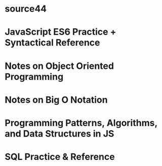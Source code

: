 # source44
# JavaScript ES6 Practice + Syntactical Reference
# Notes on Object Oriented Programming
# Notes on Big O Notation
# Programming Patterns, Algorithms, and Data Structures in JS
# SQL Practice & Reference
